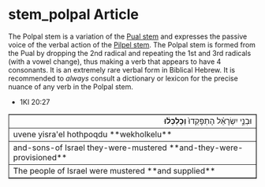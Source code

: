 # stem_polpal Article
The Polpal stem is a variation of the [Pual stem](https://git.door43.org/Door43/en-uhg/src/master/content/stem_pual/02.md) and expresses the passive voice of the verbal action of the [Pilpel stem](https://git.door43.org/Door43/en-uhg/src/master/content/stem_pilpel/02.md). The Polpal stem is formed from the Pual by dropping the 2nd radical and repeating the 1st and 3rd radicals (with a vowel change), thus making a verb that appears to have 4 consonants. It is an extremely rare verbal form in Biblical Hebrew.  It is recommended to *always* consult a dictionary or lexicon for the precise nuance of any verb in the Polpal stem. 

* 1KI 20:27
<table border="1" class="docutils">
<colgroup>
<col width="100%" />
</colgroup>
<tbody valign="top">
<tr class="row-odd" align="right"><td>וּבְנֵ֣י יִשְׂרָאֵ֗ל הָתְפָּקְדוּ֙ <b>וְכָלְכְּל֔וּ</b></td>
</tr>
<tr class="row-even"><td>uvene yisra'el hothpoqdu **wekholkelu**</td>
</tr>
<tr class="row-odd"><td>and-sons-of Israel they-were-mustered **and-they-were-provisioned**</td>
</tr>
<tr class="row-even"><td>The people of Israel were mustered **and supplied**</td>
</tr>
</tbody>
</table>